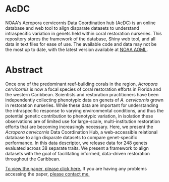 # AcDC
NOAA's Acropora cervicornis Data Coordination hub (AcDC) is an online database and web tool to align disparate datasets to understand intraspecific variation in genets held within coral restoration nurseries. This repository stores the framework of the database, Shiny web tool, and all data in text files for ease of use. The available code and data may not be the most up to date, with the latest version available at [NOAA AOML](https://www.coral.noaa.gov/AcDC/).

# Abstract
Once one of the predominant reef-building corals in the region, *Acropora cervicornis* is now a focal species of coral restoration efforts in Florida and the western Caribbean. Scientists and restoration practitioners have been independently collecting phenotypic data on genets of *A. cervicornis* grown in restoration nurseries. While these data are important for understanding the intraspecific response to varying environmental conditions, and thus the potential genetic contribution to phenotypic variation, in isolation these observations are of limited use for large-scale, multi-institution restoration efforts that are becoming increasingly necessary. Here, we present the *Acropora cervicornis* Data Coordination Hub, a web-accessible relational database to align disparate datasets to compare genet-specific performance. In this data descriptor, we release data for 248 genets evaluated across 38 separate traits. We present a framework to align datasets with the goal of facilitating informed, data-driven restoration throughout the Caribbean.

[To view the paper, please click here.]([https://doi.org/10.5343/bms.2022.0064]) If you are having any problems accessing the paper, [please contact me.](https://patrickmkiel.com/#contact) 


